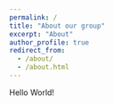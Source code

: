 ```yaml
---
permalink: /
title: "About our group"
excerpt: "About"
author_profile: true
redirect_from: 
  - /about/
  - /about.html
---
```


Hello World!